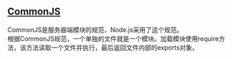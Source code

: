 ## [CommonJS](http://www.commonjs.org/)
CommonJS是服务器端模块的规范，Node.js采用了这个规范。    
根据CommonJS规范，一个单独的文件就是一个模块。加载模块使用require方法，该方法读取一个文件并执行，最后返回文件内部的exports对象。
